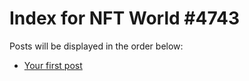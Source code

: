 # Index for NFT World #4743
Posts will be displayed in the order below:

- [Your first post](./001-first.md)

